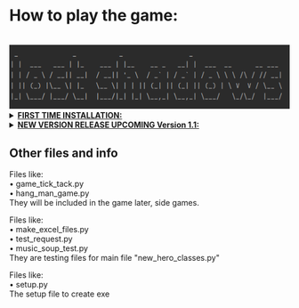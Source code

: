 
<html>
<h1>How to play the game:</h1>

<br />

<img alt="img_1.png" src="img_1.png"/>

<details>
<summary>
<b><u>FIRST TIME INSTALLATION: </u></b> </summary><br /> <i> 
<b><u>BETA VERSION 1.0 ONLY FOR WINDOWS</u></b> <br />
&#x2022; Download the file "LostShadows_install.zip" <br />
&#x2022; Unzip and run the "new_hero_classes" Application <br />
<br />
Installation begins and starts to download music files for the game <br />
<br />
Mountains in north and snow in the south, the story is not finished <br />
Even the forest isn't finished, more to come! But you can explore those areas <br />
But the town has a lot to give <br />
Tips! Explore the Crossing, level up and grow stronger! <br />
You are going to need it! <br />
Happy Gaming!!!
<br/> </i> </details>



<details>
<summary>
<b><u>NEW VERSION RELEASE UPCOMING Version 1.1: </u></b> </summary><br />
 <i>
Major bug fixes: <br />
&#x2022; when you sell an item, next time enter store, the game crashed, fixed <br />
&#x2022; game tick_tack added in story mode (special item will be received if you succeed) <br />
&#x2022; north story added but not complete, save before, just for test <br />
&#x2022; pass-protection added to Excel files, (so no accidents will happen) <br />


Download zip again <br />
Copy and replace lib folder, to your game folder <br />
Copy and replace these files, (to your game folder): <br />
&#x2022; new_hero_classes.exe <br /> </i> 
&#x2022; python3.dll <br />
&#x2022; python310.dll <br />
<br/> </details>


<h2>Other files and info <br /> </h2>

Files like: <br /> 
&#x2022; game_tick_tack.py <br />
&#x2022; hang_man_game.py <br />
They will be included in the game later, side games.
<br />

Files like: <br /> 
&#x2022; make_excel_files.py <br /> 
&#x2022; test_request.py <br /> 
&#x2022; music_soup_test.py <br /> 
They are testing files for main file "new_hero_classes.py"
<br />

Files like: <br /> 
&#x2022; setup.py <br /> 
The setup file to create exe 




